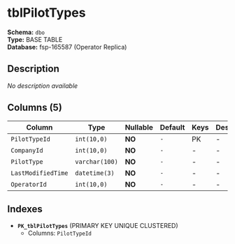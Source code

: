 # tblPilotTypes

**Schema:** `dbo`  
**Type:** BASE TABLE  
**Database:** fsp-165587 (Operator Replica)

## Description

*No description available*

## Columns (5)

| Column | Type | Nullable | Default | Keys | Description |
|--------|------|----------|---------|------|-------------|
| `PilotTypeId` | `int(10,0)` | **NO** | `-` | PK | - |
| `CompanyId` | `int(10,0)` | **NO** | `-` | - | - |
| `PilotType` | `varchar(100)` | **NO** | `-` | - | - |
| `LastModifiedTime` | `datetime(3)` | **NO** | `-` | - | - |
| `OperatorId` | `int(10,0)` | **NO** | `-` | - | - |

## Indexes

- **`PK_tblPilotTypes`** (PRIMARY KEY UNIQUE CLUSTERED)
  - Columns: `PilotTypeId`
